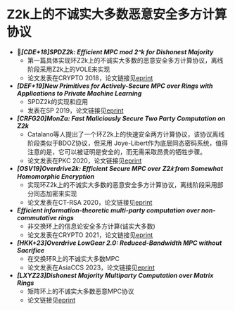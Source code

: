 # Z2k上的不诚实大多数恶意安全多方计算协议


+ :triangular_flag_on_post:***[CDE+18]SPDZ2k: Efficient MPC mod 2^k for Dishonest Majority***
  + 第一篇具体实现环Z2k上的不诚实大多数的恶意安全多方计算协议，离线阶段采用Z2k上的VOLE来实现
  + 论文发表在CRYPTO 2018，论文链接见[eprint](https://eprint.iacr.org/2018/482)
+ ***[DEF+19]New Primitives for Actively-Secure MPC over Rings with Applications to Private Machine Learning***
  + SPDZ2k的实现和应用
  + 发表在SP 2019，论文链接见[eprint](https://eprint.iacr.org/2019/599)
+ ***[CRFG20]MonZa: Fast Maliciously Secure Two Party Computation on Z2k***
  + Catalano等人提出了一个环Z2k上的快速安全两方计算协议，该协议离线阶段类似于BDOZ协议，但采用 Joye-Libert作为底层同态密码系统，值得注意的是，它可以被证明是安全的，而无需采取昂贵的牺牲步骤。
  + 论文发表在PKC 2020，论文链接见[eprint](https://eprint.iacr.org/2019/211)
+ ***[OSV19]Overdrive2k: Efficient Secure MPC over Z2𝑘 from Somewhat Homomorphic Encryption***
  + 实现环Z2k上的不诚实大多数的恶意安全多方计算协议，离线阶段采用部分同态加密来实现
  + 论文发表在CT-RSA 2020，论文链接见[eprint](https://eprint.iacr.org/2019/153)
+ ***Efficient information-theoretic multi-party computation over non-commutative rings***
  + 非交换环上的信息论安全多方计算(诚实大多数)
  + 论文发表在CRYPTO 2021，论文链接见[eprint](https://eprint.iacr.org/2021/1025)
+ ***[HKK+23]Overdrive LowGear 2.0: Reduced-Bandwidth MPC without Sacrifice***
  + 在交换环R上的不诚实大多数MPC
  + 论文发表在AsiaCCS 2023，论文链接见[eprint](https://eprint.iacr.org/2023/462)
+ ***[LXYZ23]Dishonest Majority Multiparty Computation over Matrix Rings***
  + 矩阵环上的不诚实大多数恶意MPC协议
  + 论文链接见[eprint](https://eprint.iacr.org/2023/1912)


